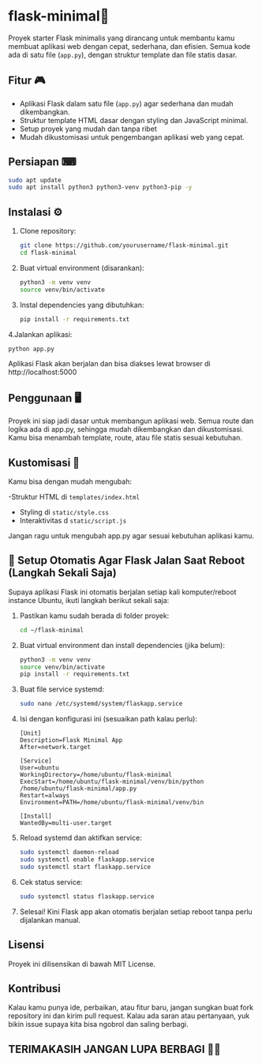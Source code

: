 # flask-minimal🎇

Proyek starter Flask minimalis yang dirancang untuk membantu kamu membuat aplikasi web dengan cepat, sederhana, dan efisien. Semua kode ada di satu file (`app.py`), dengan struktur template dan file statis dasar.

## Fitur 🎮
- Aplikasi Flask dalam satu file (`app.py`) agar sederhana dan mudah dikembangkan.
- Struktur template HTML dasar dengan styling dan JavaScript minimal.
- Setup proyek yang mudah dan tanpa ribet
- Mudah dikustomisasi untuk pengembangan aplikasi web yang cepat.

## Persiapan ⌨
```bash
sudo apt update
sudo apt install python3 python3-venv python3-pip -y
```

## Instalasi ⚙

1. Clone repository:
   ```bash
   git clone https://github.com/yourusername/flask-minimal.git
   cd flask-minimal
   ```

2. Buat virtual environment (disarankan):
   ```bash
   python3 -m venv venv
   source venv/bin/activate
   ```

3. Instal dependencies yang dibutuhkan:
   ```bash
   pip install -r requirements.txt
   ```

4.Jalankan aplikasi:
   ```bash
   python app.py
   ```

Aplikasi Flask akan berjalan dan bisa diakses lewat browser di http://localhost:5000

## Penggunaan 🖥

Proyek ini siap jadi dasar untuk membangun aplikasi web. Semua route dan logika ada di app.py, sehingga mudah dikembangkan dan dikustomisasi. Kamu bisa menambah template, route, atau file statis sesuai kebutuhan.

## Kustomisasi 🔧
Kamu bisa dengan mudah mengubah:

 -Struktur HTML di `templates/index.html`
 - Styling di `static/style.css`
 - Interaktivitas d `static/script.js`

Jangan ragu untuk mengubah app.py agar sesuai kebutuhan aplikasi kamu.

## 🔧 Setup Otomatis Agar Flask Jalan Saat Reboot (Langkah Sekali Saja)

Supaya aplikasi Flask ini otomatis berjalan setiap kali komputer/reboot instance Ubuntu, ikuti langkah berikut sekali saja:

1. Pastikan kamu sudah berada di folder proyek:
    ```bash
   cd ~/flask-minimal
    ```
2. Buat virtual environment dan install dependencies (jika belum):
   ```bash
   python3 -m venv venv
   source venv/bin/activate
   pip install -r requirements.txt
   ```
3. Buat file service systemd:
   ```bash
   sudo nano /etc/systemd/system/flaskapp.service
   ```
4. Isi dengan konfigurasi ini (sesuaikan path kalau perlu):
   ```
   [Unit]
   Description=Flask Minimal App
   After=network.target

   [Service]
   User=ubuntu
   WorkingDirectory=/home/ubuntu/flask-minimal
   ExecStart=/home/ubuntu/flask-minimal/venv/bin/python /home/ubuntu/flask-minimal/app.py
   Restart=always
   Environment=PATH=/home/ubuntu/flask-minimal/venv/bin

   [Install]
   WantedBy=multi-user.target
   ```
5. Reload systemd dan aktifkan service:
   ```bash
   sudo systemctl daemon-reload
   sudo systemctl enable flaskapp.service
   sudo systemctl start flaskapp.service
   ```
6. Cek status service:
   ```bash
   sudo systemctl status flaskapp.service
   ```
7. Selesai! Kini Flask app akan otomatis berjalan setiap reboot tanpa perlu dijalankan manual.

## Lisensi
Proyek ini dilisensikan di bawah MIT License.

## Kontribusi
Kalau kamu punya ide, perbaikan, atau fitur baru, jangan sungkan buat fork repository ini dan kirim pull request. Kalau ada saran atau pertanyaan, yuk bikin issue supaya kita bisa ngobrol dan saling berbagi.

## TERIMAKASIH JANGAN LUPA BERBAGI 🌟🎀


